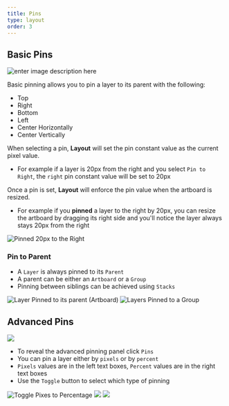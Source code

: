 ```yaml
---
title: Pins
type: layout
order: 3
---
```


## Basic Pins 

![enter image description here](http://f.cl.ly/items/2W2n2j2H00331l1M2h2x/03%20Pins.png)

Basic pinning allows you to pin a layer to its parent with the following:

* Top
* Right
* Bottom
* Left
* Center Horizontally
* Center Vertically

When selecting a pin, **Layout** will set the pin constant value as the current pixel value.  

 - For example if a layer is 20px from the right and you select `Pin to Right`, the `right` pin constant value will be set to 20px

Once a pin is set, **Layout** will enforce the pin value when the artboard is resized.  

 - For example if you **pinned** a layer to the right by 20px, you can
   resize the artboard by dragging its right side and you'll notice the layer always stays 20px from the right

![Pinned 20px to the Right](http://f.cl.ly/items/2J2a0A2V3A3r3w2Y0L3m/%5Bf22dcf422dbed623926f1d9cc72ca669%5D_Pinned%20to%20the%20right.gif)

### Pin to Parent

* A `Layer` is always pinned to its `Parent`
* A parent can be either an `Artboard` or a `Group`
* Pinning between siblings can be achieved using `Stacks`

![Layer Pinned to its parent (Artboard)](http://f.cl.ly/items/2C0K2R35433n3O3a3R3B/Group%204.png)
![Layers Pinned to a Group](http://f.cl.ly/items/0r163l2r1q1r042u2D1t/Group1.png)
## Advanced Pins

![](http://f.cl.ly/items/3o0r0k3w1c1D1a0p3109/v3%20%E2%80%93%20Layout%20Pins%20Expanded%201x.png)

* To reveal the advanced pinning panel click `Pins`
* You can pin a layer either by `pixels` or by `percent`
* `Pixels` values are in the left text boxes, `Percent` values are in the right text boxes
* Use the `Toggle` button to select which type of pinning

![Toggle Pixes to Percentage](http://f.cl.ly/items/0C0s1y0X243n1n0Z0k0A/%5Bfa3e43f7fd451015837730c3bdd7cc1e%5D_Pins%20Pixels%20to%20Percentage.gif)
![](http://f.cl.ly/items/190i1A1r2R0f3G3O0Z02/Group%202.png)
![](http://f.cl.ly/items/2i3H0G0v0k241e1I1I2J/Group%203.png)
